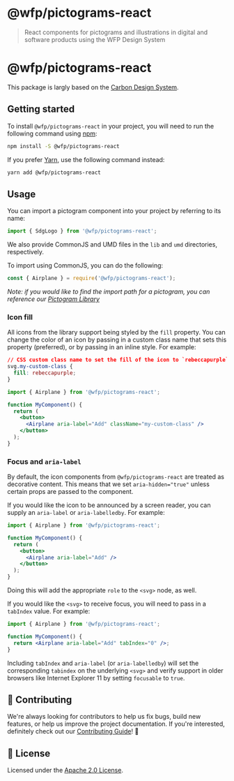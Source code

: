 # @wfp/pictograms-react

> React components for pictograms and illustrations in digital and software products using the
> WFP Design System

# @wfp/pictograms-react

This package is largly based on the [Carbon Design System](https://www.carbondesignsystem.com/).

## Getting started

To install `@wfp/pictograms-react` in your project, you will need to run the
following command using [npm](https://www.npmjs.com/):

```bash
npm install -S @wfp/pictograms-react
```

If you prefer [Yarn](https://yarnpkg.com/en/), use the following command
instead:

```bash
yarn add @wfp/pictograms-react
```

## Usage

You can import a pictogram component into your project by referring to its name:

```jsx
import { SdgLogo } from '@wfp/pictograms-react';
```

We also provide CommonJS and UMD files in the `lib` and `umd` directories,
respectively.

To import using CommonJS, you can do the following:

```js
const { Airplane } = require('@wfp/pictograms-react');
```

_Note: if you would like to find the import path for a pictogram, you can
reference our
[Pictogram Library](https://www.carbondesignsystem.com/guidelines/pictograms/library)_

### Icon fill

All icons from the library support being styled by the `fill` property. You can
change the color of an icon by passing in a custom class name that sets this
property (preferred), or by passing in an inline style. For example:

```css
// CSS custom class name to set the fill of the icon to `rebeccapurple`
svg.my-custom-class {
  fill: rebeccapurple;
}
```

```jsx
import { Airplane } from '@wfp/pictograms-react';

function MyComponent() {
  return (
    <button>
      <Airplane aria-label="Add" className="my-custom-class" />
    </button>
  );
}
```

### Focus and `aria-label`

By default, the icon components from `@wfp/pictograms-react` are treated as
decorative content. This means that we set `aria-hidden="true"` unless certain
props are passed to the component.

If you would like the icon to be announced by a screen reader, you can supply an
`aria-label` or `aria-labelledby`. For example:

```jsx
import { Airplane } from '@wfp/pictograms-react';

function MyComponent() {
  return (
    <button>
      <Airplane aria-label="Add" />
    </button>
  );
}
```

Doing this will add the appropriate `role` to the `<svg>` node, as well.

If you would like the `<svg>` to receive focus, you will need to pass in a
`tabIndex` value. For example:

```jsx
import { Airplane } from '@wfp/pictograms-react';

function MyComponent() {
  return <Airplane aria-label="Add" tabIndex="0" />;
}
```

Including `tabIndex` and `aria-label` (or `aria-labelledby`) will set the
corresponding `tabindex` on the underlying `<svg>` and verify support in older
browsers like Internet Explorer 11 by setting `focusable` to `true`.

## 🙌 Contributing

We're always looking for contributors to help us fix bugs, build new features,
or help us improve the project documentation. If you're interested, definitely
check out our [Contributing Guide](/.github/CONTRIBUTING.md)! 👀

## 📝 License

Licensed under the [Apache 2.0 License](/LICENSE).

